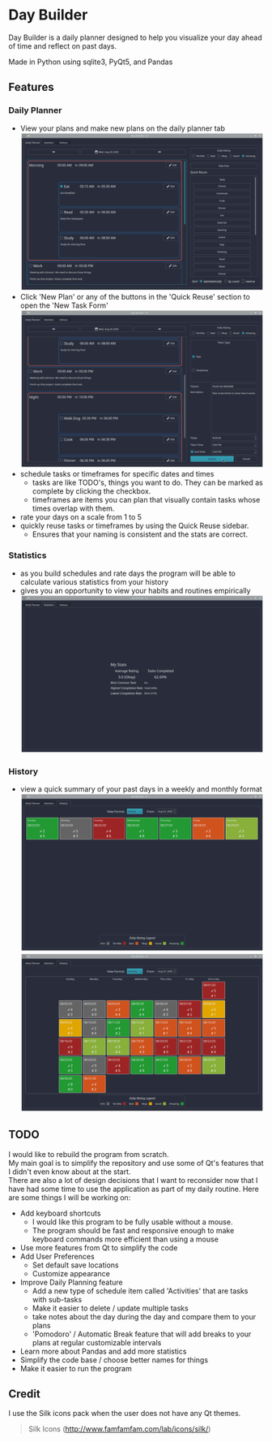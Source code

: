# Day Builder

Day Builder is a daily planner designed to help you visualize your day ahead of time and reflect on past days.

Made in Python using sqlite3, PyQt5, and Pandas

## Features

### Daily Planner
- View your plans and make new plans on the daily planner tab
![View of the daily planner](./examples/dailyplanner.png)
- Click 'New Plan' or any of the buttons in the 'Quick Reuse' section to open the 'New Task Form'
![Adding a new plan](./examples/new-task.png)
- schedule tasks or timeframes for specific dates and times
  - tasks are like TODO's, things you want to do. They can be marked as complete by clicking the checkbox.
  - timeframes are items you can plan that visually contain tasks whose times overlap with them.
- rate your days on a scale from 1 to 5
- quickly reuse tasks or timeframes by using the Quick Reuse sidebar.
  - Ensures that your naming is consistent and the stats are correct.


### Statistics
- as you build schedules and rate days the program will be able to calculate various statistics from your history
- gives you an opportunity to view your habits and routines empirically
![Stats screen displays overall stats about task comletion and day ratings](./examples/stats.png)

### History
- view a quick summary of your past days in a weekly and monthly format
![History view in weekly format](./examples/weekly-history.png)
![History view in monthly format](./examples/monthly-history.png)

## TODO

I would like to rebuild the program from scratch.<br>My main goal is to simplify the repository and use some of Qt's features that I didn't even know about at the start.<br>There are also a lot of design decisions that I want to reconsider now that I have had some time to use the application as part of my daily routine.
Here are some things I will be working on:
  - Add keyboard shortcuts
    - I would like this program to be fully usable without a mouse.
    - The program should be fast and responsive enough to make keyboard commands more efficient than using a mouse
  - Use more features from Qt to simplify the code
  - Add User Preferences
    - Set default save locations
    - Customize appearance
  - Improve Daily Planning feature
    - Add a new type of schedule item called 'Activities' that are tasks with sub-tasks
    - Make it easier to delete / update multiple tasks
    - take notes about the day during the day and compare them to your plans
    - 'Pomodoro' / Automatic Break feature that will add breaks to your plans at regular customizable intervals
  - Learn more about Pandas and add more statistics
  - Simplify the code base / choose better names for things
  - Make it easier to run the program

## Credit
I use the Silk icons pack when the user does not have any Qt themes.
  > Silk Icons (http://www.famfamfam.com/lab/icons/silk/)
